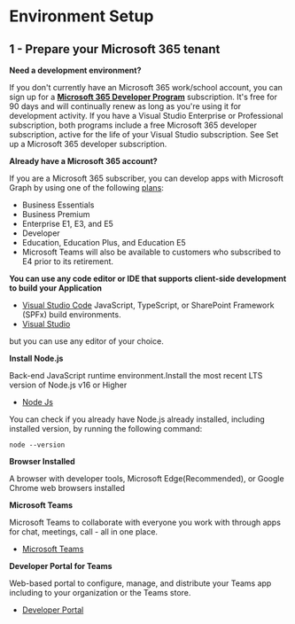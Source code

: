# Environment Setup

## 1 - Prepare your Microsoft 365 tenant

**Need a development environment?**

If you don't currently have an Microsoft 365 work/school account, you can sign up for a **[Microsoft 365 Developer Program](https://aka.ms/m365developers)** subscription. It's free for 90 days and will continually renew as long as you're using it for development activity. If you have a Visual Studio Enterprise or Professional subscription, both programs include a free Microsoft 365 developer subscription, active for the life of your Visual Studio subscription. See Set up a Microsoft 365 developer subscription.

**Already have a Microsoft 365 account?**

If you are a Microsoft 365 subscriber, you can develop apps with Microsoft Graph by using one of the following [plans](https://www.microsoft.com/en-ww/microsoft-365/enterprise/compare-office-365-plans?rtc=1):

* Business Essentials
* Business Premium
* Enterprise E1, E3, and E5
* Developer
* Education, Education Plus, and Education E5
* Microsoft Teams will also be available to customers who subscribed to E4 prior to its retirement.


**You can use any code editor or IDE that supports client-side development to build your Application**

* [Visual Studio Code](https://code.visualstudio.com/download) JavaScript, TypeScript, or SharePoint Framework (SPFx) build environments.
* [Visual Studio](https://visualstudio.microsoft.com/downloads/) 

but you can use any editor of your choice.

**Install Node.js**

Back-end JavaScript runtime environment.Install the most recent LTS version of Node.js v16 or Higher
* [Node Js](https://nodejs.org/download/release/v16.19.0/)

You can check if you already have Node.js already installed, including installed version, by running the following command:

``` node --version ```

**Browser Installed**

A browser with developer tools, Microsoft Edge(Recommended), or Google Chrome web browsers installed

**Microsoft Teams**

Microsoft Teams to collaborate with everyone you work with through apps for chat, meetings, call - all in one place.

* [Microsoft Teams](https://www.microsoft.com/en-us/microsoft-teams/download-app)

**Developer Portal for Teams**

Web-based portal to configure, manage, and distribute your Teams app including to your organization or the Teams store.

* [Developer Portal](https://dev.teams.microsoft.com/home)
